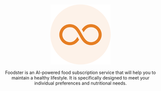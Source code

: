 <p align="center">
  <img src="assets/icon/favicon/android-chrome-192x192.png" alt="Foodster main logo" title="Foodster main logo"/>
</p>

<p align="center">
  Foodster is an AI-powered food subscription service that will help you to maintain a healthy lifestyle. It is specifically designed to meet your individual preferences and nutritional needs.
</p>




